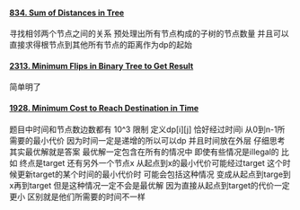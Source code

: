 #### [834. Sum of Distances in Tree](https://leetcode.cn/problems/sum-of-distances-in-tree/)
寻找相邻两个节点之间的关系 预处理出所有节点构成的子树的节点数量 并且可以直接求得根节点到其他所有节点的距离作为dp的起始

#### [2313. Minimum Flips in Binary Tree to Get Result](https://leetcode.cn/problems/minimum-flips-in-binary-tree-to-get-result/)
简单明了

#### [1928. Minimum Cost to Reach Destination in Time](https://leetcode.cn/problems/minimum-cost-to-reach-destination-in-time/)
题目中时间和节点数边数都有 10^3 限制
定义dp[i][j] 恰好经过时间i 从0到n-1所需要的最小代价
因为时间一定是递增的所以可以dp 并且时间放在外层 
仔细思考其实最优解就是答案 最优解一定包含在所有的情况中 即使有些情况是illegal的 比如 终点是target 还有另外一个节点x 从起点到x的最小代价可能经过target 这个时候更新target的某个时间的最小代价时 可能会包括这种情况 变成从起点到targe到x再到target 但是这种情况一定不会是最优解 因为直接从起点到target的代价一定更小 区别就是他们所需要的时间不一样
<!--stackedit_data:
eyJoaXN0b3J5IjpbLTQ5MzA0MDUyNl19
-->